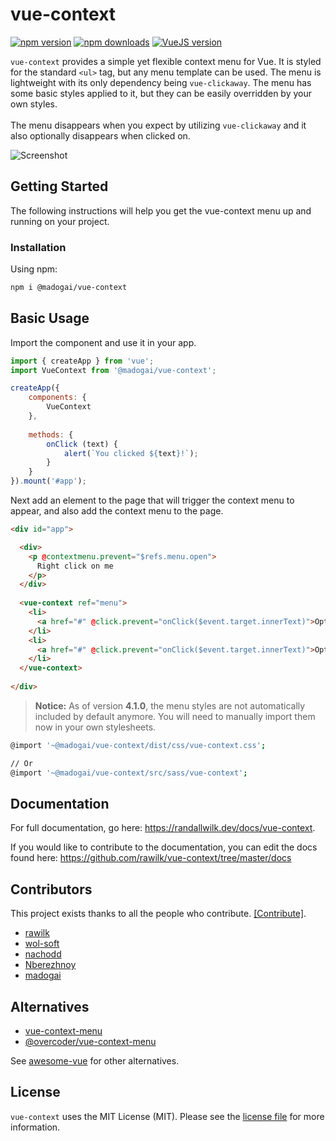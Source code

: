 # vue-context

[![npm version](https://img.shields.io/npm/v/@madogai/vue-context.svg?style=for-the-badge)](https://www.npmjs.com/package/@madogai/vue-context)
[![npm downloads](https://img.shields.io/npm/dt/@madogai/vue-context.svg?style=for-the-badge)](https://www.npmjs.com/package/@madogai/vue-context)
[![VueJS version](https://img.shields.io/badge/vue.js-3.x-green.svg?style=for-the-badge)](https://vuejs.org)

`vue-context` provides a simple yet flexible context menu for Vue. It is styled for the standard `<ul>` tag, but any menu template can be used.
The menu is lightweight with its only dependency being `vue-clickaway`. The menu has some basic styles applied to it, but they can be easily 
overridden by your own styles.
<br><br>
The menu disappears when you expect by utilizing `vue-clickaway` and it also optionally disappears when clicked on.

![Screenshot](docs/images/screenshot.jpg)

## Getting Started

The following instructions will help you get the vue-context menu up and running on
your project.

### Installation

Using npm:
```bash
npm i @madogai/vue-context
```

## Basic Usage

Import the component and use it in your app.

```js
import { createApp } from 'vue';
import VueContext from '@madogai/vue-context';

createApp({
    components: {
        VueContext
    },
    
    methods: {
        onClick (text) {
            alert(`You clicked ${text}!`);
        }
    }
}).mount('#app');
```

Next add an element to the page that will trigger the context menu to appear, and also add the context menu to the page.

```html
<div id="app">

  <div>
    <p @contextmenu.prevent="$refs.menu.open">
      Right click on me
    </p>    
  </div>
    
  <vue-context ref="menu">
    <li>
      <a href="#" @click.prevent="onClick($event.target.innerText)">Option 1</a>
    </li>
    <li>
      <a href="#" @click.prevent="onClick($event.target.innerText)">Option 2</a>
    </li>
  </vue-context>
    
</div>
```

> **Notice:** As of version **4.1.0**, the menu styles are not automatically included by default anymore.
> You will need to manually import them now in your own stylesheets.

```bash
@import '~@madogai/vue-context/dist/css/vue-context.css';

// Or
@import '~@madogai/vue-context/src/sass/vue-context';
```

## Documentation

For full documentation, go here: https://randallwilk.dev/docs/vue-context.

If you would like to contribute to the documentation, you can edit the docs found here: https://github.com/rawilk/vue-context/tree/master/docs

## Contributors

This project exists thanks to all the people who contribute. [[Contribute]](CONTRIBUTING.md).

- [rawilk](https://github.com/rawilk)
- [wol-soft](https://github.com/wol-soft)
- [nachodd](https://github.com/nachodd)
- [Nberezhnoy](https://github.com/Nberezhnoy)
- [madogai](https://github.com/madguy)

## Alternatives

- [vue-context-menu](https://github.com/vmaimone/vue-context-menu)
- [@overcoder/vue-context-menu](https://github.com/MicroDroid/vue-context-menu)

See [awesome-vue](https://github.com/vuejs/awesome-vue#context-menu) for other alternatives.

## License

`vue-context` uses the MIT License (MIT). Please see the [license file](https://github.com/rawilk/vue-context/blob/master/LICENSE) for more information.
